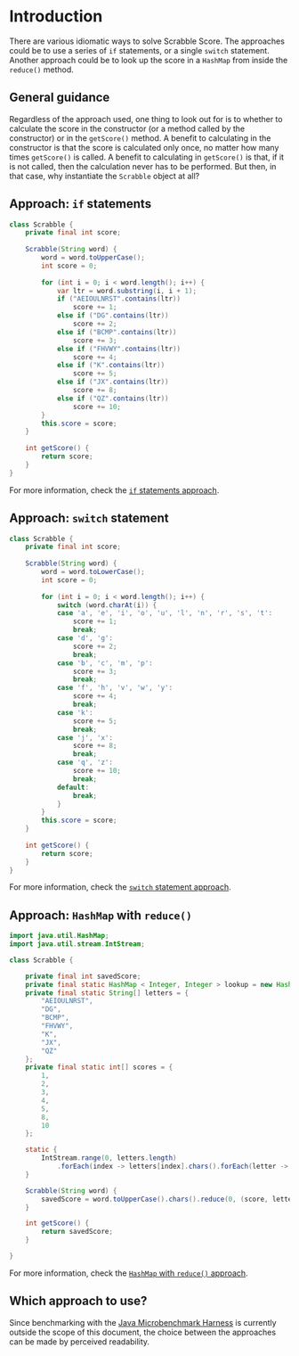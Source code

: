 # Introduction

There are various idiomatic ways to solve Scrabble Score.
The approaches could be to use a series of `if` statements, or a single `switch` statement.
Another approach could be to look up the score in a `HashMap` from inside the `reduce()` method.

## General guidance

Regardless of the approach used, one thing to look out for is to whether to calculate the score
in the constructor (or a method called by the constructor) or in the `getScore()` method.
A benefit to calculating in the constructor is that the score is calculated only once,
no matter how many times `getScore()` is called.
A benefit to calculating in `getScore()` is that, if it is not called,
then the calculation never has to be performed.
But then, in that case, why instantiate the `Scrabble` object at all?

## Approach: `if` statements

```java
class Scrabble {
    private final int score;
    
    Scrabble(String word) {
        word = word.toUpperCase();
        int score = 0;
        
        for (int i = 0; i < word.length(); i++) {
            var ltr = word.substring(i, i + 1);
            if ("AEIOULNRST".contains(ltr))
                score += 1;
            else if ("DG".contains(ltr))
                score += 2;
            else if ("BCMP".contains(ltr))
                score += 3;
            else if ("FHVWY".contains(ltr))
                score += 4;
            else if ("K".contains(ltr))
                score += 5;
            else if ("JX".contains(ltr))
                score += 8;
            else if ("QZ".contains(ltr))
                score += 10;
        }
        this.score = score;
    }
    
    int getScore() {
        return score;
    }
}
```

For more information, check the [`if` statements approach][approach-if-statements].

## Approach: `switch` statement

```java
class Scrabble {
    private final int score;
    
    Scrabble(String word) {
        word = word.toLowerCase();
        int score = 0;
        
        for (int i = 0; i < word.length(); i++) {
            switch (word.charAt(i)) {
            case 'a', 'e', 'i', 'o', 'u', 'l', 'n', 'r', 's', 't':
                score += 1;
                break;
            case 'd', 'g':
                score += 2;
                break;
            case 'b', 'c', 'm', 'p':
                score += 3;
                break;
            case 'f', 'h', 'v', 'w', 'y':
                score += 4;
                break;
            case 'k':
                score += 5;
                break;
            case 'j', 'x':
                score += 8;
                break;
            case 'q', 'z':
                score += 10;
                break;
            default:
                break;
            }
        }
        this.score = score;
    }
    
    int getScore() {
        return score;
    }
}
```

For more information, check the [`switch` statement approach][approach-switch-statement].

## Approach: `HashMap` with `reduce()`

```java
import java.util.HashMap;
import java.util.stream.IntStream;

class Scrabble {

    private final int savedScore;
    private final static HashMap < Integer, Integer > lookup = new HashMap(26);
    private final static String[] letters = {
        "AEIOULNRST",
        "DG",
        "BCMP",
        "FHVWY",
        "K",
        "JX",
        "QZ"
    };
    private final static int[] scores = {
        1,
        2,
        3,
        4,
        5,
        8,
        10
    };

    static {
        IntStream.range(0, letters.length)
            .forEach(index -> letters[index].chars().forEach(letter -> lookup.put(letter, scores[index])));
    }

    Scrabble(String word) {
        savedScore = word.toUpperCase().chars().reduce(0, (score, letter) -> score + lookup.get(letter));
    }

    int getScore() {
        return savedScore;
    }

}
```

For more information, check the [`HashMap` with `reduce()` approach][approach-map-reduce].

## Which approach to use?

Since benchmarking with the [Java Microbenchmark Harness][jmh] is currently outside the scope of this document,
the choice between the approaches can be made by perceived readability.

[approach-if-statements]: https://exercism.org/tracks/java/exercises/scrabble-score/approaches/if-statements
[approach-switch-statement]: https://exercism.org/tracks/java/exercises/scrabble-score/approaches/switch-statement
[approach-map-reduce]: https://exercism.org/tracks/java/exercises/scrabble-score/approaches/map-reduce
[jmh]: https://github.com/openjdk/jmh
